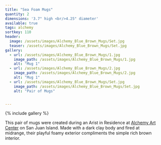 ```yaml
---
title: "Sea Foam Mugs"
quantity: 2
dimensions: '3.7" high <br/>4.25" diameter'
available: true
tags: alchemy
sortkey: 110
header:
  image: /assets/images/Alchemy_Blue_Brown_Mugs/Set.jpg
  teaser: /assets/images/Alchemy_Blue_Brown_Mugs/Set.jpg
gallery:
  - url: /assets/images/Alchemy_Blue_Brown_Mugs/1.jpg
    image_path: /assets/images/Alchemy_Blue_Brown_Mugs/1.jpg
    alt: "Mug 1"
  - url: /assets/images/Alchemy_Blue_Brown_Mugs/2.jpg
    image_path: /assets/images/Alchemy_Blue_Brown_Mugs/2.jpg
    alt: "Mug 1"
  - url: /assets/images/Alchemy_Blue_Brown_Mugs/Set.jpg
    image_path: /assets/images/Alchemy_Blue_Brown_Mugs/Set.jpg
    alt: "Pair of Mugs"


---
```


{% include gallery %}

This pair of mugs were created during an Arist in Residence at [Alchemy Art Center](https://alchemyartcenter.com/) on San Juan Island.  Made with a dark clay body and fired at midrange, their playful foamy exterior compliments the simple rich brown interior.
